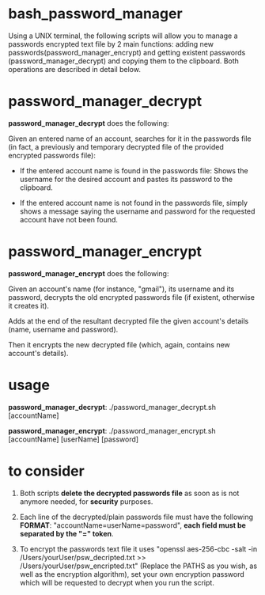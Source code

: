 # bash_password_manager

Using a UNIX terminal, the following scripts will allow you to manage a passwords encrypted text file by 2 main functions: adding new passwords(password_manager_encrypt) and getting existent passwords (password_manager_decrypt) and copying them to the clipboard. Both operations are described in detail below. 

# password_manager_decrypt
**password_manager_decrypt** does the following:

  Given an entered name of an account, searches for it in the passwords file (in fact, a previously and temporary decrypted file of the provided encrypted passwords file):

   - If the entered account name is found in the passwords file: Shows the username for the desired account and pastes its password to the clipboard.

   - If the entered account name is not found in the passwords file, simply shows a message saying the username and password   for the requested account have not been found.

# password_manager_encrypt
 **password_manager_encrypt** does the following:

  Given an account's name (for instance, "gmail"), its username and its password, decrypts the old encrypted passwords file (if existent, otherwise it creates it).
  
  Adds at the end of the resultant decrypted file the given account's details (name, username and password).
  
  Then it encrypts the new decrypted file (which, again, contains new account's details).
 
# usage
 **password_manager_decrypt**: ./password_manager_decrypt.sh [accountName]
 
 **password_manager_encrypt**: ./password_manager_encrypt.sh [accountName] [userName] [password]
  
# to consider

  1) Both scripts **delete the decrypted passwords file** as soon as is not anymore needed, for **security** purposes.

  2) Each line of the decrypted/plain passwords file must have the following **FORMAT**: "accountName=userName=password", **each field must be separated by the "=" token**.
  
  3) To encrypt the passwords text file it uses "openssl aes-256-cbc -salt -in /Users/yourUser/psw_decripted.txt >> /Users/yourUser/psw_encripted.txt" (Replace the PATHS as you wish, as well as the encryption algorithm), set your own encryption password which will be requested to decrypt when you run the script.
